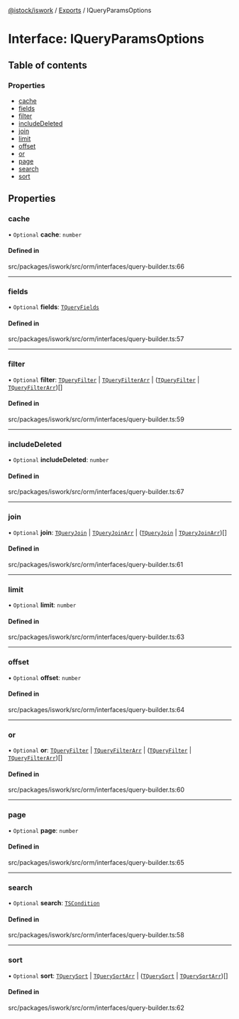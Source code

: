 [@istock/iswork](../README.md) / [Exports](../modules.md) / IQueryParamsOptions

# Interface: IQueryParamsOptions

## Table of contents

### Properties

- [cache](IQueryParamsOptions.md#cache)
- [fields](IQueryParamsOptions.md#fields)
- [filter](IQueryParamsOptions.md#filter)
- [includeDeleted](IQueryParamsOptions.md#includedeleted)
- [join](IQueryParamsOptions.md#join)
- [limit](IQueryParamsOptions.md#limit)
- [offset](IQueryParamsOptions.md#offset)
- [or](IQueryParamsOptions.md#or)
- [page](IQueryParamsOptions.md#page)
- [search](IQueryParamsOptions.md#search)
- [sort](IQueryParamsOptions.md#sort)

## Properties

### cache

• `Optional` **cache**: `number`

#### Defined in

src/packages/iswork/src/orm/interfaces/query-builder.ts:66

---

### fields

• `Optional` **fields**: [`TQueryFields`](../modules.md#tqueryfields)

#### Defined in

src/packages/iswork/src/orm/interfaces/query-builder.ts:57

---

### filter

• `Optional` **filter**: [`TQueryFilter`](../modules.md#tqueryfilter) \| [`TQueryFilterArr`](../modules.md#tqueryfilterarr) \| ([`TQueryFilter`](../modules.md#tqueryfilter) \| [`TQueryFilterArr`](../modules.md#tqueryfilterarr))[]

#### Defined in

src/packages/iswork/src/orm/interfaces/query-builder.ts:59

---

### includeDeleted

• `Optional` **includeDeleted**: `number`

#### Defined in

src/packages/iswork/src/orm/interfaces/query-builder.ts:67

---

### join

• `Optional` **join**: [`TQueryJoin`](../modules.md#tqueryjoin) \| [`TQueryJoinArr`](../modules.md#tqueryjoinarr) \| ([`TQueryJoin`](../modules.md#tqueryjoin) \| [`TQueryJoinArr`](../modules.md#tqueryjoinarr))[]

#### Defined in

src/packages/iswork/src/orm/interfaces/query-builder.ts:61

---

### limit

• `Optional` **limit**: `number`

#### Defined in

src/packages/iswork/src/orm/interfaces/query-builder.ts:63

---

### offset

• `Optional` **offset**: `number`

#### Defined in

src/packages/iswork/src/orm/interfaces/query-builder.ts:64

---

### or

• `Optional` **or**: [`TQueryFilter`](../modules.md#tqueryfilter) \| [`TQueryFilterArr`](../modules.md#tqueryfilterarr) \| ([`TQueryFilter`](../modules.md#tqueryfilter) \| [`TQueryFilterArr`](../modules.md#tqueryfilterarr))[]

#### Defined in

src/packages/iswork/src/orm/interfaces/query-builder.ts:60

---

### page

• `Optional` **page**: `number`

#### Defined in

src/packages/iswork/src/orm/interfaces/query-builder.ts:65

---

### search

• `Optional` **search**: [`TSCondition`](../modules.md#tscondition)

#### Defined in

src/packages/iswork/src/orm/interfaces/query-builder.ts:58

---

### sort

• `Optional` **sort**: [`TQuerySort`](../modules.md#tquerysort) \| [`TQuerySortArr`](../modules.md#tquerysortarr) \| ([`TQuerySort`](../modules.md#tquerysort) \| [`TQuerySortArr`](../modules.md#tquerysortarr))[]

#### Defined in

src/packages/iswork/src/orm/interfaces/query-builder.ts:62
